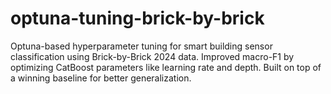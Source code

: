# optuna-tuning-brick-by-brick
Optuna-based hyperparameter tuning for smart building sensor classification using Brick-by-Brick 2024 data. Improved macro-F1 by optimizing CatBoost parameters like learning rate and depth. Built on top of a winning baseline for better generalization.
